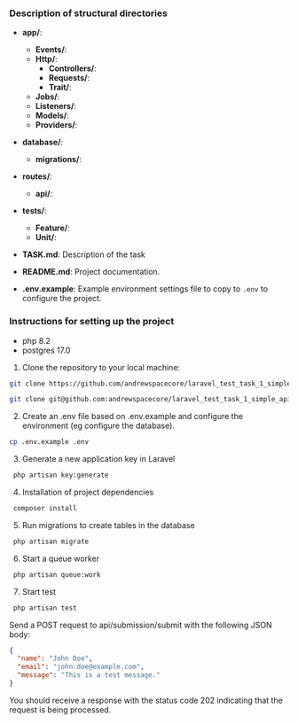 ### Description of structural directories
- **app/**:
    - **Events/**:
    - **Http/**:
        - **Controllers/**:
        - **Requests/**:
        - **Trait/**:
    - **Jobs/**:
    - **Listeners/**:
    - **Models/**:
    - **Providers/**:
- **database/**:
    - **migrations/**:
- **routes/**:
    - **api/**:
- **tests/**:
    - **Feature/**:
    - **Unit/**:

- **TASK.md**: Description of the task
- **README.md**: Project documentation.
- **.env.example**:
  Example environment settings file to copy to `.env` to configure the project.

### Instructions for setting up the project
 - php 8.2
 - postgres 17.0
1. Clone the repository to your local machine:
```bash
git clone https://github.com/andrewspacecore/laravel_test_task_1_simple_api.git
```
 ```bash
git clone git@github.com:andrewspacecore/laravel_test_task_1_simple_api.git
```
2. Create an .env file based on .env.example and configure the environment (eg configure the database).
 ```bash
cp .env.example .env
 ```
3. Generate a new application key in Laravel
 ```bash
  php artisan key:generate
 ```
4. Installation of project dependencies
 ```bash
  composer install
 ```
5. Run migrations to create tables in the database
 ```bash
  php artisan migrate
 ```
6. Start a queue worker
 ```bash
  php artisan queue:work
 ```
7. Start test
 ```bash
  php artisan test
 ```

Send a POST request to api/submission/submit with the following JSON body:

```json
{
  "name": "John Doe",
  "email": "john.doe@example.com",
  "message": "This is a test message."
}
```
You should receive a response with the status code 202 indicating that the request is being processed.
